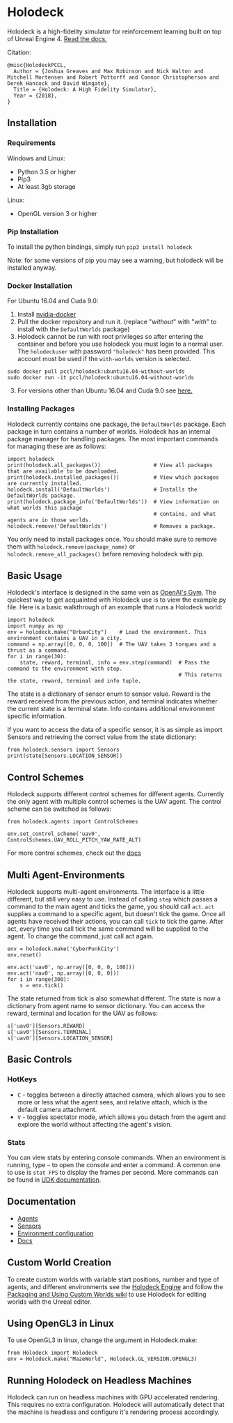 # Holodeck
Holodeck is a high-fidelity simulator for reinforcement learning built on top of Unreal Engine 4.
[Read the docs.](https://holodeck.readthedocs.io)

Citation:
```
@misc{HolodeckPCCL,
  Author = {Joshua Greaves and Max Robinson and Nick Walton and Mitchell Mortensen and Robert Pottorff and Connor Christopherson and Derek Hancock and David Wingate},
  Title = {Holodeck: A High Fidelity Simulator},
  Year = {2018},
}
```

## Installation
### Requirements
Windows and Linux:
* Python 3.5 or higher
* Pip3
* At least 3gb storage

Linux:
* OpenGL version 3 or higher

### Pip Installation
To install the python bindings, simply run
`pip3 install holodeck`

Note: for some versions of pip you may see a warning, but holodeck will be installed anyway.

### Docker Installation
For Ubuntu 16.04 and Cuda 9.0:
1. Install [nvidia-docker](https://github.com/nvidia/nvidia-docker/wiki/Installation-(version-2.0))
2. Pull the docker repository and run it. (replace "*without*" with "*with*" to install with the `DefaultWorlds` package)
3. Holodeck cannot be run with root privileges so after entering the container and before you use holodeck you must login to a normal user. The `holodeckuser` with password `"holodeck"` has been provided. This account must be used if the `with-worlds` version is selected.
```
sudo docker pull pccl/holodeck:ubuntu16.04-without-worlds
sudo docker run -it pccl/holodeck:ubuntu16.04-without-worlds
```
3. For versions other than Ubuntu 16.04 and Cuda 9.0 see [here.](https://hub.docker.com/r/pccl/holodeck/)

### Installing Packages
Holodeck currently contains one package, the `DefaultWorlds` package.
Each package in turn contains a number of worlds.
Holodeck has an internal package manager for handling packages.
The most important commands for managing these are as follows:
```
import holodeck
print(holodeck.all_packages())                 # View all packages that are available to be downloaded.
print(holodeck.installed_packages())           # View which packages are currently installed.
holodeck.install('DefaultWorlds')              # Installs the DefaultWorlds package.
print(holodeck.package_info('DefaultWorlds'))  # View information on what worlds this package
                                               # contains, and what agents are in those worlds.
holodeck.remove('DefaultWorlds')               # Removes a package.
```
You only need to install packages once. You should make sure to remove them with
`holodeck.remove(package_name)` or `holodeck.remove_all_packages()` before removing
holodeck with pip.

## Basic Usage
Holodeck's interface is designed in the same vein as [OpenAI's Gym](https://gym.openai.com/).
The quickest way to get acquainted with Holodeck use is to view the example.py file.
Here is a basic walkthrough of an example that runs a Holodeck world:
```
import holodeck
import numpy as np
env = holodeck.make("UrbanCity")    # Load the environment. This environment contains a UAV in a city.
command = np.array([0, 0, 0, 100])  # The UAV takes 3 torques and a thrust as a command.
for i in range(30):
    state, reward, terminal, info = env.step(command)  # Pass the command to the environment with step.
                                                       # This returns the state, reward, terminal and info tuple.
```
The state is a dictionary of sensor enum to sensor value.
Reward is the reward received from the previous action, and terminal indicates whether the current
state is a terminal state.
Info contains additional environment specific information.

If you want to access the data of a specific sensor, it is as simple as import Sensors and
retrieving the correct value from the state dictionary:

```
from holodeck.sensors import Sensors
print(state[Sensors.LOCATION_SENSOR])
```

## Control Schemes
Holodeck supports different control schemes for different agents.
Currently the only agent with multiple control schemes is the UAV agent.
The control scheme can be switched as follows:
```
from holodeck.agents import ControlSchemes

env.set_control_scheme('uav0', ControlSchemes.UAV_ROLL_PITCH_YAW_RATE_ALT)
```
For more control schemes, check out the [docs](https://holodeck.readthedocs.io/en/latest/holodeck/agents.html)

## Multi Agent-Environments
Holodeck supports multi-agent environments. The interface is a little different, but still very easy to use.
Instead of calling `step` which passes a command to the main agent and ticks the game, you should call `act`.
`act` supplies a command to a specific agent, but doesn't tick the game.
Once all agents have received their actions, you can call `tick` to tick the game.
After act, every time you call tick the same command will be supplied to the agent.
To change the command, just call act again.
```
env = holodeck.make('CyberPunkCity')
env.reset()

env.act('uav0', np.array([0, 0, 0, 100]))
env.act('nav0', np.array([0, 0, 0]))
for i in range(300):
    s = env.tick()
```
The state returned from tick is also somewhat different.
The state is now a dictionary from agent name to sensor dictionary.
You can access the reward, terminal and location for the UAV as follows:
```
s['uav0'][Sensors.REWARD]
s['uav0'][Sensors.TERMINAL]
s['uav0'][Sensors.LOCATION_SENSOR]
```

## Basic Controls
### HotKeys 
* `C` - toggles between a directly attached camera, which allows you to see more or less what the agent sees, and relative attach, 
which is the default camera attachment.
* `V` - toggles spectator mode, which allows you detach from the agent and explore the world without affecting the agent's vision.  
### Stats
You can view stats by entering console commands. When an environment is running, type `~` to open the console and enter a command. A common one to use is `stat FPS` to display the frames per second. More commands can be found in [UDK documentation](https://api.unrealengine.com/udk/Three/ConsoleCommands.html).


## Documentation
* [Agents](https://github.com/byu-pccl/holodeck/blob/master/docs/agents.md)
* [Sensors](https://github.com/byu-pccl/holodeck/blob/master/docs/sensors.md)
* [Environment configuration](https://github.com/byu-pccl/holodeck/blob/master/docs/worlds.md)
* [Docs](https://holodeck.readthedocs.io/en/latest/)


## Custom World Creation
To create custom worlds with variable start positions, number and type of agents, and different environments see the [Holodeck Engine](https://github.com/byu-pccl/holodeck-engine) and follow the [Packaging and Using Custom Worlds wiki](https://github.com/byu-pccl/holodeck-engine/wiki/Packaging-and-Using-Custom-Worlds) to use Holodeck for editing worlds with the Unreal editor.

## Using OpenGL3 in Linux
To use OpenGL3 in linux, change the argument in Holodeck.make:
```
from Holodeck import Holodeck
env = Holodeck.make("MazeWorld", Holodeck.GL_VERSION.OPENGL3)
```

## Running Holodeck on Headless Machines
Holodeck can run on headless machines with GPU accelerated rendering. This requires no extra configuration. Holodeck will automatically detect that the machine is headless and configure it's rendering process accordingly. 
